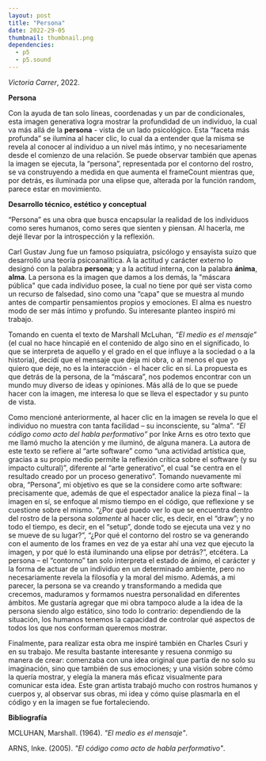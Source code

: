 ```yaml
---
layout: post
title: "Persona"
date: 2022-29-05
thumbnail: thumbnail.png
dependencies:
  - p5
  - p5.sound
---
```


<div id="div-sketch">
  <script type="text/javascript" src="sketch.js"></script>
</div>

_Victoria Carrer_, 2022.

**Persona**

Con la ayuda de tan solo líneas, coordenadas y un par de condicionales, esta imagen generativa logra mostrar la profundidad de un individuo, la cual va más allá de la **persona** - vista de un lado psicológico. Esta “faceta más profunda” se ilumina al hacer clic, lo cual da a entender que la misma se revela al conocer al individuo a un nivel más íntimo, y no necesariamente desde el comienzo de una relación. Se puede observar también que apenas la imagen se ejecuta, la “persona”, representada por el contorno del rostro, se va construyendo a medida en que aumenta el frameCount mientras que, por detrás, es iluminada por una elipse que, alterada por la función random, parece estar en movimiento.

**Desarrollo técnico, estético y conceptual**

“Persona” es una obra que busca encapsular la realidad de los individuos como seres humanos, como seres que sienten y piensan. Al hacerla, me dejé llevar por la introspección y la reflexión.

Carl Gustav Jung fue un famoso psiquiatra, psicólogo y ensayista suizo que desarrolló una teoría psicoanalítica. A la actitud y carácter externo lo designó con la palabra **persona**; y a la actitud interna, con la palabra **ánima**, **alma**. La persona es la imagen que damos a los demás, la "máscara pública" que cada individuo posee, la cual no tiene por qué ser vista como un recurso de falsedad, sino como una “capa” que se muestra al mundo antes de compartir pensamientos propios y emociones. El alma es nuestro modo de ser más íntimo y profundo. Su interesante planteo inspiró mi trabajo.

Tomando en cuenta el texto de Marshall McLuhan, _“El medio es el mensaje”_ (el cual no hace hincapié en el contenido de algo sino en el significado, lo que se interpreta de aquello y el grado en el que influye a la sociedad o a la historia), decidí que el mensaje que deja mi obra, o al menos el que yo quiero que deje, no es la interacción - el hacer clic en sí. La propuesta es que detrás de la persona, de la “máscara”, nos podemos encontrar con un mundo muy diverso de ideas y opiniones. Más allá de lo que se puede hacer con la imagen, me interesa lo que se lleva el espectador y su punto de vista.

Como mencioné anteriormente, al hacer clic en la imagen se revela lo que el individuo no muestra con tanta facilidad – su inconsciente, su “alma”. _“El código como acto del habla performativo”_ por Inke Arns es otro texto que me llamó mucho la atención y me iluminó, de alguna manera. La autora de este texto se refiere al “arte software” como “una actividad artística que, gracias a su propio medio permite la reflexión crítica sobre el software (y su impacto cultural)”, diferente al “arte generativo”, el cual “se centra en el resultado creado por un proceso generativo”. Tomando nuevamente mi obra, “Persona”, mi objetivo es que se la considere como arte software: precisamente que, además de que el espectador analice la pieza final – la imagen en sí, se enfoque al mismo tiempo en el código, que reflexione y se cuestione sobre el mismo. “¿Por qué puedo ver lo que se encuentra dentro del rostro de la persona _solamente_ al hacer clic, es decir, en el “draw”; y no todo el tiempo, es decir, en el “setup”, donde todo se ejecuta una vez y no se mueve de su lugar?”, “¿Por qué el contorno del rostro se va generando con el aumento de los frames en vez de ya estar ahí una vez que ejecuto la imagen, y por qué lo está iluminando una elipse por detrás?”, etcétera. La persona – el “contorno” tan solo interpreta el estado de ánimo, el carácter y la forma de actuar de un individuo en un determinado ambiente, pero no necesariamente revela la filosofía y la moral del mismo. Además, a mi parecer, la persona se va creando y transformando a medida que crecemos, maduramos y formamos nuestra personalidad en diferentes ámbitos. Me gustaría agregar que mi obra tampoco alude a la idea de la persona siendo algo estático, sino todo lo contrario: dependiendo de la situación, los humanos tenemos la capacidad de controlar qué aspectos de todos los que nos conforman queremos mostrar.

Finalmente, para realizar esta obra me inspiré también en Charles Csuri y en su trabajo. Me resulta bastante interesante y resuena conmigo su manera de crear: comenzaba con una idea original que partía de no solo su imaginación, sino que también de sus emociones; y una visión sobre cómo la quería mostrar, y elegía la manera más eficaz visualmente para comunicar esta idea. Este gran artista trabajó mucho con rostros humanos y cuerpos y, al observar sus obras, mi idea y cómo quise plasmarla en el código y en la imagen se fue fortaleciendo.


**Bibliografía**

MCLUHAN, Marshall. (1964). _"El medio es el mensaje"_.

ARNS, Inke. (2005). _"El código como acto de habla performativo"_.